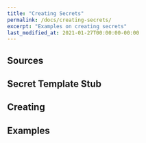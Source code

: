 ```yaml
---
title: "Creating Secrets"
permalink: /docs/creating-secrets/
excerpt: "Examples on creating secrets"
last_modified_at: 2021-01-27T00:00:00-00:00
---
```


## Sources

## Secret Template Stub

## Creating

## Examples
